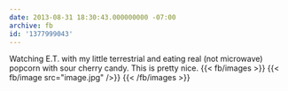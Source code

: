 ```yaml
---
date: 2013-08-31 18:30:43.000000000 -07:00
archive: fb
id: '1377999043'
---
```


Watching E.T. with my little terrestrial and eating real (not microwave) popcorn with sour cherry candy. This is pretty nice.
{{< fb/images >}}
{{< fb/image src="image.jpg" />}}
{{< /fb/images >}}
